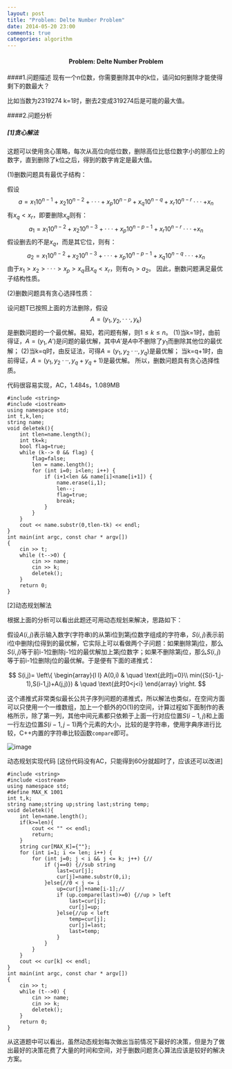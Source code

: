 ```yaml
---
layout: post
title: "Problem: Delte Number Problem"
date: 2014-05-20 23:00
comments: true
categories: algorithm
---
```


#### <center>Problem: Delte Number Problem</center>

####1.问题描述
现有一个n位数，你需要删除其中的k位，请问如何删除才能使得剩下的数最大？

比如当数为2319274 k=1时，删去2变成319274后是可能的最大值。

####2.问题分析

##### [1]贪心解法

这题可以使用贪心策略，每次从高位向低位数，删除高位比低位数字小的那位上的数字，直到删除了k位之后，得到的数字肯定是最大值。

(1)删数问题具有最优子结构：

假设
$$a=x_{1}10^{n-1}+x_{2}10^{n-2}+ ··· +x_{p}10^{n-p}+x_{q}10^{n-q}+x_{r}10^{n-r} ··· +x_{n}$$
有$x_{q}<x_{r}$，即要删除$x_{q}$则有：
$$a_{1}=x_{1}10^{n-2}+x_{2}10^{n-3}+ ··· +x_{p}10^{n-p-1}+x_{r}10^{n-r} ··· +x_{n}$$
假设删去的不是$x_{q}$，而是其它位，则有：
$$a_{2}=x_{1}10^{n-2}+x_{2}10^{n-3}+ ··· +x_{p}10^{n-p-1}+x_{q}10^{n-q} ··· +x_{n}$$
由于$x_{1}>x_{2}>···>x_{p}>x_{q}$且$x_{q}<x_{r}$，则有$a_{1}>a_{2}$。
因此，删数问题满足最优子结构性质。

(2)删数问题具有贪心选择性质：

设问题T已按照上面的方法删除，假设
$$A=(y_{1},y_{2}, ···,y_{k})$$
是删数问题的一个最优解。易知，若问题有解，则$1≤ k ≤ n$。
(1)当k=1时，由前得证，$A=(y_{1},A’)$是问题的最优解，其中$A'$是$A$中不删除了$y_{1}$而删除其他位的最优解；
(2)当k=q时，由反证法，可得$A=(y_{1},y_{2} ··· ,y_{q})$是最优解；
当k=q+1时，由前得证，$A=(y_{1},y_{2} ··· ,y_{q}+ y_{q}+1)$是最优解。
所以，删数问题具有贪心选择性质。

代码很容易实现，AC，1.484s，1.089MB

```
#include <string>
#include <iostream>
using namespace std;
int t,k,len;
string name;
void deletek(){
    int tlen=name.length();
    int tk=k;
    bool flag=true;
    while (k--> 0 && flag) {
        flag=false;
        len = name.length();
        for (int i=0; i<len; i++) {
            if (i+1<len && name[i]<name[i+1]) {
                name.erase(i,1);
                len--;
                flag=true;
                break;
            }
        }
    }
    cout << name.substr(0,tlen-tk) << endl;
}
int main(int argc, const char * argv[])
{
    cin >> t;
    while (t-->0) {
        cin >> name;
        cin >> k;
        deletek();
    }
    return 0;
}
```

[2]动态规划解法

根据上面的分析可以看出此题还可用动态规划来解决，思路如下：

假设$A(i,j)$表示输入数字(字符串)的从第i位到第j位数字组成的字符串，$S(i,j)$表示前i位中删除j位得到的最优解，它实际上可以看做两个子问题：如果删除第j位，那么$S(i,j)$等于前i-1位删除j-1位的最优解加上第j位数字；如果不删除第j位，那么$S(i,j)$等于前i-1位删除j位的最优解。于是便有下面的递推式：

$$
S(i,j)= \left\{ 
  \begin{array}{l l}
    A(0,i) & \quad \text{此时j=0}\\
    min({S(i-1,j-1),S(i-1,j)+A(j,j)}) & \quad \text{此时0<j<i}
  \end{array} \right.
$$

这个递推式非常类似最长公共子序列问题的递推式，所以解法也类似，在空间方面可以只使用一个一维数组，加上一个额外的O(1)的空间，计算过程如下面制作的表格所示，除了第一列，其他中间元素都只依赖于上面一行对应位置$S(i-1,j)$和上面一行左边位置$S(i-1,j-1)$两个元素的大小，比较的是字符串，使用字典序进行比较，C++内置的字符串比较函数`compare`即可。

![image](https://lh6.googleusercontent.com/-3cF_n2rqwAw/U4FDVPzYBPI/AAAAAAAAAdA/fMqc-6v-A8g/s0/algosexp2.png)

动态规划实现代码 [这份代码没有AC，只能得到60分就超时了，应该还可以改进]

```
#include <string>
#include <iostream>
using namespace std;
#define MAX_K 1001
int t,k;
string name;string up;string last;string temp;
void deletek(){
    int len=name.length();
    if(k>=len){
        cout << "" << endl;
        return;
    }
    string cur[MAX_K]={""};
    for (int i=1; i <= len; i++) {
        for (int j=0; j < i && j <= k; j++) {//
            if (j==0) {//sub string
                last=cur[j];
                cur[j]=name.substr(0,i);
            }else{//0 < j <= i
                up=cur[j]+name[i-1];//
                if (up.compare(last)>=0) {//up > left
                    last=cur[j];
                    cur[j]=up;
                }else{//up < left
                    temp=cur[j];
                    cur[j]=last;
                    last=temp;
                }
            }
        }
    }
    cout << cur[k] << endl;
}
int main(int argc, const char * argv[])
{
    cin >> t;
    while (t-->0) {
        cin >> name;
        cin >> k;
        deletek();
    }
    return 0;
}
```

从这道题中可以看出，虽然动态规划每次做出当前情况下最好的决策，但是为了做出最好的决策花费了大量的时间和空间，对于删数问题贪心算法应该是较好的解决方案。



